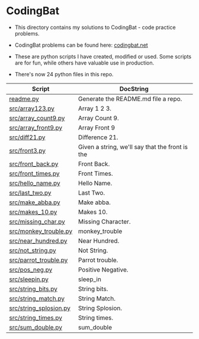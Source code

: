 # CodingBat #

* This directory contains my solutions to CodingBat - code practice problems.

* CodingBat problems can be found here:
[codingbat.net](https://codingbat.com/)

* These are python scripts I have created, modified or used. Some scripts are for fun, while others have valuable use in production.

* There's now 24 python files in this repo.

| Script  | DocString |
| ------------- | ------------- |
|<a href="./readme.py">readme.py</a>|Generate the README.md file a repo.|
|<a href="./src/array123.py">src/array123.py</a>|Array 1 2 3.|
|<a href="./src/array_count9.py">src/array\_count9.py</a>|Array Count 9.|
|<a href="./src/array_front9.py">src/array\_front9.py</a>|Array Front 9|
|<a href="./src/diff21.py">src/diff21.py</a>|Difference 21.|
|<a href="./src/front3.py">src/front3.py</a>|Given a string, we'll say that the front is the|
|<a href="./src/front_back.py">src/front\_back.py</a>|Front Back.|
|<a href="./src/front_times.py">src/front\_times.py</a>|Front Times.|
|<a href="./src/hello_name.py">src/hello\_name.py</a>|Hello Name.|
|<a href="./src/last_two.py">src/last\_two.py</a>|Last Two.|
|<a href="./src/make_abba.py">src/make\_abba.py</a>|Make abba.|
|<a href="./src/makes_10.py">src/makes\_10.py</a>|Makes 10.|
|<a href="./src/missing_char.py">src/missing\_char.py</a>|Missing Character.|
|<a href="./src/monkey_trouble.py">src/monkey\_trouble.py</a>|monkey_trouble|
|<a href="./src/near_hundred.py">src/near\_hundred.py</a>|Near Hundred.|
|<a href="./src/not_string.py">src/not\_string.py</a>|Not String.|
|<a href="./src/parrot_trouble.py">src/parrot\_trouble.py</a>|Parrot trouble.|
|<a href="./src/pos_neg.py">src/pos\_neg.py</a>|Positive Negative.|
|<a href="./src/sleepin.py">src/sleepin.py</a>|sleep_in|
|<a href="./src/string_bits.py">src/string\_bits.py</a>|String bits.|
|<a href="./src/string_match.py">src/string\_match.py</a>|String Match.|
|<a href="./src/string_splosion.py">src/string\_splosion.py</a>|String Splosion.|
|<a href="./src/string_times.py">src/string\_times.py</a>|String times.|
|<a href="./src/sum_double.py">src/sum\_double.py</a>|sum_double|
